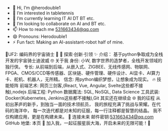 - 👋 Hi, I’m @herodouble1
- 👀 I’m interested in tabletennis
- 🌱 I’m currently learning IT AI DT BT etc.
- 💞️ I’m looking to collaborate on AI and BT etc.
- 📫 How to reach me [531663434@qq.com](https://blog.csdn.net/doublewei1)
- 😄 Pronouns: Herodouble1
- ⚡ Fun fact: Making an AI-assistant-robot half of mine.

<!---
herodouble1/herodouble1 is a ✨ special ✨ repository because its `README.md` (this file) appears on your GitHub profile.
You can click the Preview link to take a look at your changes.
--->
💫UF2: 编码界的宇宙骑士 💫
🌌 探索·创新·引领
✨ 介绍：
基于python争取成为全栈开发的宇宙骑士迪波威
🤓 关于我
身份: 小W, 数字世界的造梦者，全栈开发领域的独行侠。
专长: 从前端到后端，从嵌入式、ZIGBEE、无线传感网、物联网、FPGA、CMOS/CCD等传感器、区块链、硬件管理、硬件设计、AI显卡、AI算力卡、舵机、机器人，无所精。
信念: 用python编织梦想，让想象成为现实。
🔥 技能矩阵
前端艺术: 网页三剑客,(React, Vue, Angular, Svelte这些都不接触),nodejs
后端工程: Python
数据魔法: SQL, NoSQL, Data Science
工具武装: Docker(Kubernetes, Jenkins这些都不接触),Git
其实还在继续会
🌐 我的征程
从初出茅庐的新手，到独当一面的技术领航员，
我的旅程充满了挑战与荣耀。在代码的海洋中，
每一次迭代都是对未知的征服，每一行注释都是智慧的结晶。
我不仅构建应用，更是在构建未来。
🌈 连接未来
邮件密钥:531663434@qq.com
GitHub 地堡: 本页
🚀 加入我，一起征服星辰大海，开启未来的无限可能！🚀

